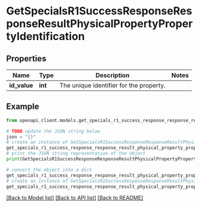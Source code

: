 # GetSpecialsR1SuccessResponseResponseResultPhysicalPropertyPropertyIdentification


## Properties

Name | Type | Description | Notes
------------ | ------------- | ------------- | -------------
**id_value** | **int** | The unique identifier for the property. | 

## Example

```python
from openapi_client.models.get_specials_r1_success_response_response_result_physical_property_property_identification import GetSpecialsR1SuccessResponseResponseResultPhysicalPropertyPropertyIdentification

# TODO update the JSON string below
json = "{}"
# create an instance of GetSpecialsR1SuccessResponseResponseResultPhysicalPropertyPropertyIdentification from a JSON string
get_specials_r1_success_response_response_result_physical_property_property_identification_instance = GetSpecialsR1SuccessResponseResponseResultPhysicalPropertyPropertyIdentification.from_json(json)
# print the JSON string representation of the object
print(GetSpecialsR1SuccessResponseResponseResultPhysicalPropertyPropertyIdentification.to_json())

# convert the object into a dict
get_specials_r1_success_response_response_result_physical_property_property_identification_dict = get_specials_r1_success_response_response_result_physical_property_property_identification_instance.to_dict()
# create an instance of GetSpecialsR1SuccessResponseResponseResultPhysicalPropertyPropertyIdentification from a dict
get_specials_r1_success_response_response_result_physical_property_property_identification_from_dict = GetSpecialsR1SuccessResponseResponseResultPhysicalPropertyPropertyIdentification.from_dict(get_specials_r1_success_response_response_result_physical_property_property_identification_dict)
```
[[Back to Model list]](../README.md#documentation-for-models) [[Back to API list]](../README.md#documentation-for-api-endpoints) [[Back to README]](../README.md)


